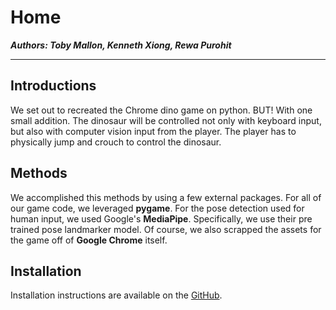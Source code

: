 # Home

_**Authors: Toby Mallon, Kenneth Xiong, Rewa Purohit**_

----
## Introductions
We set out to recreated the Chrome dino game on python. BUT! With one small addition. The dinosaur will be controlled not only with keyboard input, but also with computer vision input from the player. The player has to physically jump and crouch to control the dinosaur.

## Methods
We accomplished this methods by using a few external packages. For all of our game code, we leveraged **pygame**. For the pose detection used for human input, we used Google's **MediaPipe**. Specifically, we use their pre trained pose landmarker model. Of course, we also scrapped the assets for the game off of **Google Chrome** itself.

## Installation
Installation instructions are available on the [GitHub](https://github.com/olincollege/dino_pygame).